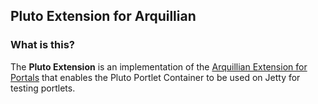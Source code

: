 ## Pluto Extension for Arquillian

### What is this?

The **Pluto Extension** is an implementation of the [Arquillian Extension for Portals](https://github.com/arquillian/arquillian-extension-portal)
that enables the Pluto Portlet Container to be used on Jetty for testing portlets.
